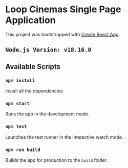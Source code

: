 # Loop Cinemas Single Page Application

This project was bootstrapped with
[Create React App](https://github.com/facebook/create-react-app).

## `Node.js Version: v18.16.0`

## Available Scripts

### `npm install`

install all the dependencies

### `npm start`

Runs the app in the development mode.

### `npm test`

Launches the test runner in the interactive watch mode.

### `npm run build`

Builds the app for production to the `build` folder.
